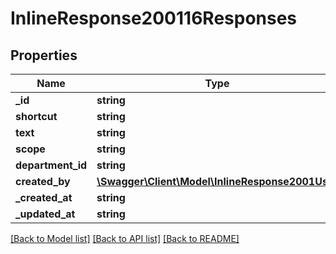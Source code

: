 # InlineResponse200116Responses

## Properties
Name | Type | Description | Notes
------------ | ------------- | ------------- | -------------
**_id** | **string** |  | [optional] 
**shortcut** | **string** |  | [optional] 
**text** | **string** |  | [optional] 
**scope** | **string** |  | [optional] 
**department_id** | **string** |  | [optional] 
**created_by** | [**\Swagger\Client\Model\InlineResponse2001User**](InlineResponse2001User.md) |  | [optional] 
**_created_at** | **string** |  | [optional] 
**_updated_at** | **string** |  | [optional] 

[[Back to Model list]](../../README.md#documentation-for-models) [[Back to API list]](../../README.md#documentation-for-api-endpoints) [[Back to README]](../../README.md)

